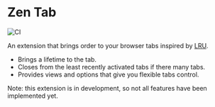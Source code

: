 # Zen Tab
![CI](https://github.com/softoika/zen-tab/workflows/CI/badge.svg)

An extension that brings order to your browser tabs inspired by [LRU](https://en.wikipedia.org/wiki/Cache_replacement_policies#Least_recently_used_(LRU)).

- Brings a lifetime to the tab.
- Closes from the least recently activated tabs if there many tabs.
- Provides views and options that give you flexible tabs control.

Note: this extension is in development, so not all features have been implemented yet.

